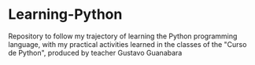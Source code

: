 # Learning-Python
 Repository to follow my trajectory of learning the Python programming language, with my practical activities learned in the classes of the "Curso de Python", produced by teacher Gustavo Guanabara
